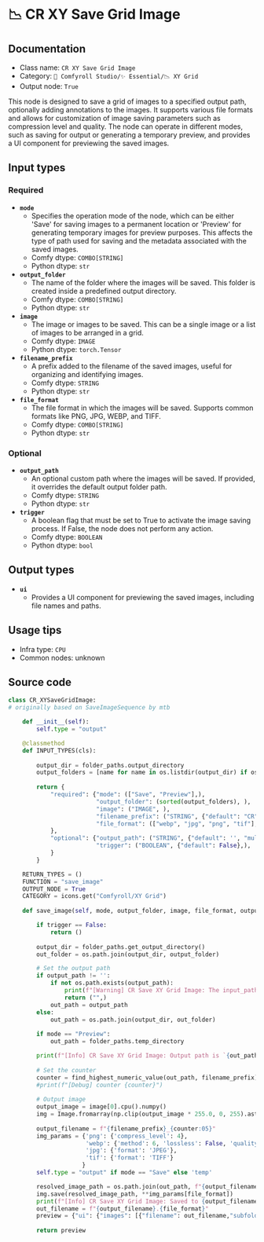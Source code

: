 # 📉 CR XY Save Grid Image
## Documentation
- Class name: `CR XY Save Grid Image`
- Category: `🧩 Comfyroll Studio/✨ Essential/📉 XY Grid`
- Output node: `True`

This node is designed to save a grid of images to a specified output path, optionally adding annotations to the images. It supports various file formats and allows for customization of image saving parameters such as compression level and quality. The node can operate in different modes, such as saving for output or generating a temporary preview, and provides a UI component for previewing the saved images.
## Input types
### Required
- **`mode`**
    - Specifies the operation mode of the node, which can be either 'Save' for saving images to a permanent location or 'Preview' for generating temporary images for preview purposes. This affects the type of path used for saving and the metadata associated with the saved images.
    - Comfy dtype: `COMBO[STRING]`
    - Python dtype: `str`
- **`output_folder`**
    - The name of the folder where the images will be saved. This folder is created inside a predefined output directory.
    - Comfy dtype: `COMBO[STRING]`
    - Python dtype: `str`
- **`image`**
    - The image or images to be saved. This can be a single image or a list of images to be arranged in a grid.
    - Comfy dtype: `IMAGE`
    - Python dtype: `torch.Tensor`
- **`filename_prefix`**
    - A prefix added to the filename of the saved images, useful for organizing and identifying images.
    - Comfy dtype: `STRING`
    - Python dtype: `str`
- **`file_format`**
    - The file format in which the images will be saved. Supports common formats like PNG, JPG, WEBP, and TIFF.
    - Comfy dtype: `COMBO[STRING]`
    - Python dtype: `str`
### Optional
- **`output_path`**
    - An optional custom path where the images will be saved. If provided, it overrides the default output folder path.
    - Comfy dtype: `STRING`
    - Python dtype: `str`
- **`trigger`**
    - A boolean flag that must be set to True to activate the image saving process. If False, the node does not perform any action.
    - Comfy dtype: `BOOLEAN`
    - Python dtype: `bool`
## Output types
- **`ui`**
    - Provides a UI component for previewing the saved images, including file names and paths.
## Usage tips
- Infra type: `CPU`
- Common nodes: unknown


## Source code
```python
class CR_XYSaveGridImage:
# originally based on SaveImageSequence by mtb

    def __init__(self):
        self.type = "output"

    @classmethod
    def INPUT_TYPES(cls):
    
        output_dir = folder_paths.output_directory
        output_folders = [name for name in os.listdir(output_dir) if os.path.isdir(os.path.join(output_dir,name))]
    
        return {
            "required": {"mode": (["Save", "Preview"],),
                         "output_folder": (sorted(output_folders), ),
                         "image": ("IMAGE", ),
                         "filename_prefix": ("STRING", {"default": "CR"}),
                         "file_format": (["webp", "jpg", "png", "tif"],),
            },
            "optional": {"output_path": ("STRING", {"default": '', "multiline": False}),
                         "trigger": ("BOOLEAN", {"default": False},),                         
            }
        }

    RETURN_TYPES = ()
    FUNCTION = "save_image"
    OUTPUT_NODE = True
    CATEGORY = icons.get("Comfyroll/XY Grid") 
            
    def save_image(self, mode, output_folder, image, file_format, output_path='', filename_prefix="CR", trigger=False):

        if trigger == False:
            return ()
        
        output_dir = folder_paths.get_output_directory()  
        out_folder = os.path.join(output_dir, output_folder)

        # Set the output path
        if output_path != '':
            if not os.path.exists(output_path):
                print(f"[Warning] CR Save XY Grid Image: The input_path `{output_path}` does not exist")
                return ("",)
            out_path = output_path
        else:
            out_path = os.path.join(output_dir, out_folder)
        
        if mode == "Preview":
            out_path = folder_paths.temp_directory

        print(f"[Info] CR Save XY Grid Image: Output path is `{out_path}`")
        
        # Set the counter
        counter = find_highest_numeric_value(out_path, filename_prefix) + 1
        #print(f"[Debug] counter {counter}")
        
        # Output image
        output_image = image[0].cpu().numpy()
        img = Image.fromarray(np.clip(output_image * 255.0, 0, 255).astype(np.uint8))
        
        output_filename = f"{filename_prefix}_{counter:05}"
        img_params = {'png': {'compress_level': 4}, 
                      'webp': {'method': 6, 'lossless': False, 'quality': 80},
                      'jpg': {'format': 'JPEG'},
                      'tif': {'format': 'TIFF'}
                     } 
        self.type = "output" if mode == "Save" else 'temp'

        resolved_image_path = os.path.join(out_path, f"{output_filename}.{file_format}")
        img.save(resolved_image_path, **img_params[file_format])
        print(f"[Info] CR Save XY Grid Image: Saved to {output_filename}.{file_format}")
        out_filename = f"{output_filename}.{file_format}"
        preview = {"ui": {"images": [{"filename": out_filename,"subfolder": out_path,"type": self.type,}]}}
       
        return preview

```
